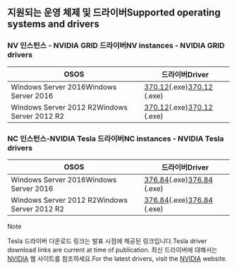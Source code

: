 ## <a name="supported-operating-systems-and-drivers"></a><span data-ttu-id="18912-101">지원되는 운영 체제 및 드라이버</span><span class="sxs-lookup"><span data-stu-id="18912-101">Supported operating systems and drivers</span></span>

### <a name="nv-instances---nvidia-grid-drivers"></a><span data-ttu-id="18912-102">NV 인스턴스 - NVIDIA GRID 드라이버</span><span class="sxs-lookup"><span data-stu-id="18912-102">NV instances - NVIDIA GRID drivers</span></span>

| <span data-ttu-id="18912-103">OS</span><span class="sxs-lookup"><span data-stu-id="18912-103">OS</span></span> | <span data-ttu-id="18912-104">드라이버</span><span class="sxs-lookup"><span data-stu-id="18912-104">Driver</span></span> |
| -------- |------------- |
| <span data-ttu-id="18912-105">Windows Server 2016</span><span class="sxs-lookup"><span data-stu-id="18912-105">Windows Server 2016</span></span> | <span data-ttu-id="18912-106">[370.12](https://go.microsoft.com/fwlink/?linkid=836843)(.exe)</span><span class="sxs-lookup"><span data-stu-id="18912-106">[370.12](https://go.microsoft.com/fwlink/?linkid=836843) (.exe)</span></span> |
| <span data-ttu-id="18912-107">Windows Server 2012 R2</span><span class="sxs-lookup"><span data-stu-id="18912-107">Windows Server 2012 R2</span></span> | <span data-ttu-id="18912-108">[370.12](https://go.microsoft.com/fwlink/?linkid=836844)(.exe)</span><span class="sxs-lookup"><span data-stu-id="18912-108">[370.12](https://go.microsoft.com/fwlink/?linkid=836844) (.exe)</span></span>  |

### <a name="nc-instances---nvidia-tesla-drivers"></a><span data-ttu-id="18912-109">NC 인스턴스-NVIDIA Tesla 드라이버</span><span class="sxs-lookup"><span data-stu-id="18912-109">NC instances - NVIDIA Tesla drivers</span></span>

| <span data-ttu-id="18912-110">OS</span><span class="sxs-lookup"><span data-stu-id="18912-110">OS</span></span> | <span data-ttu-id="18912-111">드라이버</span><span class="sxs-lookup"><span data-stu-id="18912-111">Driver</span></span> |
| -------- |------------- |
| <span data-ttu-id="18912-112">Windows Server 2016</span><span class="sxs-lookup"><span data-stu-id="18912-112">Windows Server 2016</span></span> | <span data-ttu-id="18912-113">[376.84](http://us.download.nvidia.com/Windows/Quadro_Certified/376.84/376.84-tesla-desktop-winserver2016-international-whql.exe)(.exe)</span><span class="sxs-lookup"><span data-stu-id="18912-113">[376.84](http://us.download.nvidia.com/Windows/Quadro_Certified/376.84/376.84-tesla-desktop-winserver2016-international-whql.exe) (.exe)</span></span> |
| <span data-ttu-id="18912-114">Windows Server 2012 R2</span><span class="sxs-lookup"><span data-stu-id="18912-114">Windows Server 2012 R2</span></span> | <span data-ttu-id="18912-115">[376.84](http://us.download.nvidia.com/Windows/Quadro_Certified/376.84/376.84-tesla-desktop-winserver2008-2012r2-64bit-international-whql.exe)(.exe)</span><span class="sxs-lookup"><span data-stu-id="18912-115">[376.84](http://us.download.nvidia.com/Windows/Quadro_Certified/376.84/376.84-tesla-desktop-winserver2008-2012r2-64bit-international-whql.exe) (.exe)</span></span> |

> [!NOTE]
> <span data-ttu-id="18912-116">Tesla 드라이버 다운로드 링크는 발표 시점에 제공된 링크입니다.</span><span class="sxs-lookup"><span data-stu-id="18912-116">Tesla driver download links are current at time of publication.</span></span> <span data-ttu-id="18912-117">최신 드라이버에 대해서는 [NVIDIA](http://www.nvidia.com/) 웹 사이트를 참조하세요.</span><span class="sxs-lookup"><span data-stu-id="18912-117">For the latest drivers, visit the [NVIDIA](http://www.nvidia.com/) website.</span></span>
>